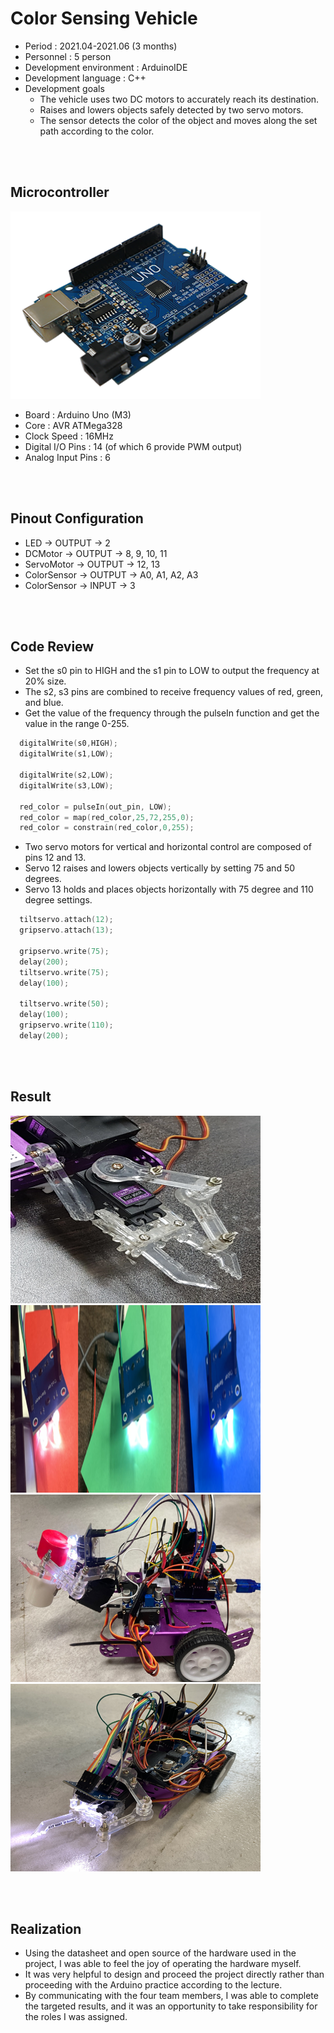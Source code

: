 # Color Sensing Vehicle
* Period : 2021.04-2021.06 (3 months)
* Personnel : 5 person
* Development environment : ArduinoIDE
* Development language : C++
* Development goals  
  * The vehicle uses two DC motors to accurately reach its destination.
  * Raises and lowers objects safely detected by two servo motors.
  * The sensor detects the color of the object and moves along the set path according to the color.

<br/> <br/>

## Microcontroller
<a href="#"><img src="https://github.com/hmh2683/vehicle.project/blob/main/images/mcu.png" width="400px" height="300px"></a> 
* Board : Arduino Uno (M3)
* Core : AVR ATMega328 
* Clock Speed : 16MHz
* Digital I/O Pins : 14 (of which 6 provide PWM output)
* Analog Input Pins : 6

<br/> <br/>

## Pinout Configuration
* LED -> OUTPUT -> 2
* DCMotor -> OUTPUT -> 8, 9, 10, 11
* ServoMotor -> OUTPUT -> 12, 13 
* ColorSensor -> OUTPUT -> A0, A1, A2, A3
* ColorSensor -> INPUT -> 3

<br/> <br/>

## Code Review
* Set the s0 pin to HIGH and the s1 pin to LOW to output the frequency at 20% size.
* The s2, s3 pins are combined to receive frequency values of red, green, and blue.
* Get the value of the frequency through the pulseIn function and get the value in the range 0-255.

```C
  digitalWrite(s0,HIGH);  
  digitalWrite(s1,LOW);
  
  digitalWrite(s2,LOW);               
  digitalWrite(s3,LOW);
  
  red_color = pulseIn(out_pin, LOW);
  red_color = map(red_color,25,72,255,0);  
  red_color = constrain(red_color,0,255);
```

* Two servo motors for vertical and horizontal control are composed of pins 12 and 13.
* Servo 12 raises and lowers objects vertically by setting 75 and 50 degrees.
* Servo 13 holds and places objects horizontally with 75 degree and 110 degree settings.

```C
  tiltservo.attach(12);  
  gripservo.attach(13);

  gripservo.write(75); 
  delay(200);
  tiltservo.write(75);
  delay(100);
  
  tiltservo.write(50);  
  delay(100);
  gripservo.write(110); 
  delay(200);
```

<br/> <br/>

## Result
<a href="#"><img src="https://github.com/hmh2683/vehicle.project/blob/main/images/motor.png" width="400px" height="300px"></a>
<a href="#"><img src="https://github.com/hmh2683/vehicle.project/blob/main/images/sensor.png" width="400px" height="300px"></a>
<a href="#"><img src="https://github.com/hmh2683/vehicle.project/blob/main/images/result2.png" width="400px" height="300px"></a>
<a href="#"><img src="https://github.com/hmh2683/vehicle.project/blob/main/images/result.png" width="400px" height="300px"></a>

<br/> <br/>

## Realization
* Using the datasheet and open source of the hardware used in the project, I was able to feel the joy of operating the hardware myself.
* It was very helpful to design and proceed the project directly rather than proceeding with the Arduino practice according to the lecture.
* By communicating with the four team members, I was able to complete the targeted results, and it was an opportunity to take responsibility for the roles I was assigned.
